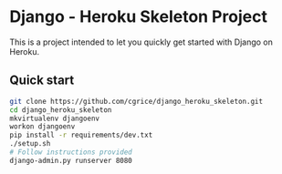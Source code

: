# Django - Heroku Skeleton Project


This is a project intended to let you quickly get started with Django on
Heroku.

## Quick start

```bash
git clone https://github.com/cgrice/django_heroku_skeleton.git
cd django_heroku_skeleton
mkvirtualenv djangoenv
workon djangoenv
pip install -r requirements/dev.txt
./setup.sh
# Follow instructions provided
django-admin.py runserver 8080
```

